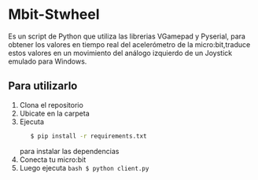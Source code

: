 # Mbit-Stwheel
Es un script de Python que utiliza las librerias VGamepad y Pyserial, para obtener los valores en tiempo real del acelerómetro de la micro:bit,traduce estos valores en un movimiento del análogo izquierdo de un Joystick emulado para Windows.

## Para utilizarlo
1. Clona el repositorio
2. Ubicate en la carpeta 
3. Ejecuta
   ```bash
      $ pip install -r requirements.txt
   ```
   para instalar las dependencias
5. Conecta tu micro:bit
6. Luego ejecuta ```bash $ python client.py```
